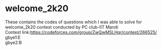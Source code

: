 # welcome_2k20
These contains the codes of questions which I was able to solve for welcome_2k20 contest conducted by PC club-IIT Mandi <br />
Contest link:https://codeforces.com/group/ZwQwMSLHqr/contest/266525/ <br />
gbye1:E <br />
gbye2:B <br />
